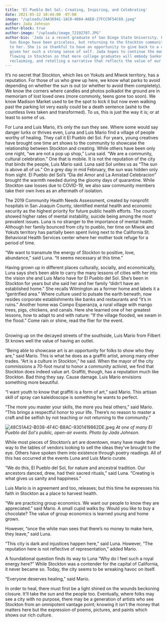 ```yaml
---
title: 'El Pueblo Del Sol: Creating, Inspiring, and Celebrating'
date: 2021-05-22 10:44:00 -07:00
image: "/uploads/2AA36941-1AC0-4084-A6E0-27FCC9F54C69.jpeg"
author: Jada Johnson
author-block: true
author-image: "/uploads/image_72192707.JPG"
author-bio: 'Jada is a recent graduate of San Diego State University. Five years in
  San Diego have been priceless, but returning to the Stockton community means everything
  to her. She is so thankful to have an opportunity to give back to a city that has
  given her such a strong sense of self. Jada hopes to continue the momentum already
  flowing in Stockton so that more college graduates will embody Sankofa – returning,
  reclaiming, and retelling a narrative that reflects the value of our community. '
---
```


It’s no secret that Stockton, which lies on Yokuts and Miwok territory, has a reputation. For those of us who grew up here, we know what parks to avoid depending on whether the sun is out (or whether to avoid them completely). We know the corners where candles and photos polkadot the ground are in memoriam of lost loved ones (more commonly, teens gone too soon). We know Madison Market used to be the spot to kick it but now even walking past the parking lot very easily could be a death sentence (ashè to the countless lives taken and transformed). To us, this is just the way it is; or at least to some of us.

For Luna and Luis Mario, it’s only the sun they see. Where some would say danger lurks or thrives even, Luna and Luis Mario find a village of people worthy of healing. They call it El Pueblo del Sol. For years, young creatives have brought one time art shows to the community to showcase the relationship between Stockton and creating. While others have been only one night, “we are not a pop up shop,” Luna said. “We are a community, cultural celebration.” One that is mobile.
It is not the reputation of the city that binds the people, Luis Mario said. Luna said Sol unites us as “The sun is above all of us.” On a grey day in mid February, the sun was hidden only from sight. El Pueblo del Sol’s “Dia del Amor and La Amistad Celebracion” brought the warmth needed during the gloomy days of quarantine. While Stockton saw losses due to COVID-19, we also saw community members take their own lives as an aftermath of isolation.

The 2019 Community Health Needs Assessment, created by nonprofit hospitals in San Joaquin County, identified mental health and economic security as the highest priority for future public health efforts. The county showed higher rates of mental instability, suicide being among the most prevalent issues. Luna is no stranger to the importance of mental health. Although her family bounced from city to pueblo, her time on Miwok and Yokuts territory has partially been spent living next to the California St. Behavioral Health Services center where her mother took refuge for a period of time.

“We want to transmute the energy of Stockton to positive, love, abundance,” said Luna. “It seems necessary at this time.”

Having grown up in different places culturally, socially, and economically, Luna says she’s been able to carry the many lessons of cities with her into the vision she and Luis Mario have for El Pueblo del Sol. She’s been in Stockton for years but she said her and her family “didn’t have an established home.” She recalls Wilmington as a former home and labels it a “gentrified area.” Where culture used to pulsate the earth beneath, now resides corporate establishments like banks and restaurants and “it’s in ruins.” Another home was Compo Esperanza, a rural village with mango trees, pigs, chickens, and canals. Here she learned one of her greatest lessons, how to adapt to and with nature: “If the village flooded, we swam in the flood.” Come rain or shine, read the flier for the event.

\
Growing up on the decayed streets of the southside, Luis Mario from Filbert St knows well the value of having an outlet.

“Being able to showcase art is an opportunity for folks to show who they are,” said Mario. This is what he does as a graffiti artist, among many other trades. “Art is a culture in Stockton,” he said. When the mayor of the city commissions a 70-foot mural to honor a community activist, we find that Stockton does indeed value art. Graffiti, though, has a reputation much like Stockton. Bad thing they say. Cause damage. Luis Mario envisions something more beautiful.

“I want youth to know that graffiti is a form of art,” said Mario. This artisan skill of spray can kaleidoscope is something he wants to perfect.

“The more you master your skills, the more you heal others,” said Mario. “This brings a respectful honor to your life. There’s no reason to master a craft and be selfish by not teaching or not returning to the community.”

![48C51A42-B038-4F4C-B8AC-9301419862DE.jpeg](/uploads/48C51A42-B038-4F4C-B8AC-9301419862DE.jpeg)
*At one of many El Pueblo del Sol's public, open-air events. Photo by Jada Johnson.*

While most pieces of Stockton’s art are downtown, many have made their way to the tables of vendors looking to sell the ideas they’ve brought to the eye. Others have spoken them into existence through poetry readings. All of this has occurred at the events Luna and Luis Mario curate.

“We do this, El Pueblo del Sol, for nature and ancestral tradition. Our ancestors danced, drew, had their sacred rituals,” said Luna. “Creating is what gives us sanity and happiness.”

Luis Mario is in agreement and too, releases; but this time he expresses his faith in Stockton as a place to harvest health.

“We are practicing group economics. We want our people to know they are appreciated.” said Mario. A small cupid walks by. Would you like to buy a chocolate? The value of group economics is learned young and home grown.

However,  “once the white man sees that there’s no money to make here, they leave,” said Luna.

“This city is dark and injustices happen here,” said Luna. However, “The reputation here is not reflective of representation,” added Mario.

A foundational question finds its way to Luna “Why do I feel such a royal energy here?” While Stockton was a contender for the capital of California, it never became so. Today, the city seems to be wreaking havoc on itself.

“Everyone deserves healing,” said Mario.

In order to heal, there must first be a light shined on the wounds beckoning closure. It’ll take the sun and the people too. Eventually, where folks may see a city with no purpose, there may be a generation of artists who see Stockton from an omnipotent vantage point; knowing it isn’t the money that matters here but the expression of poems, pictures, and paints which shows our rich culture.